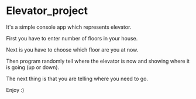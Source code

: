# Elevator_project
It's a simple console app which represents elevator.

First you have to enter number of floors in your house.

Next is you have to choose which floor are you at now.

Then program randomly tell where the elevator is now and showing where it is going (up or down).

The next thing is that you are telling where you need to go.

Enjoy :)

